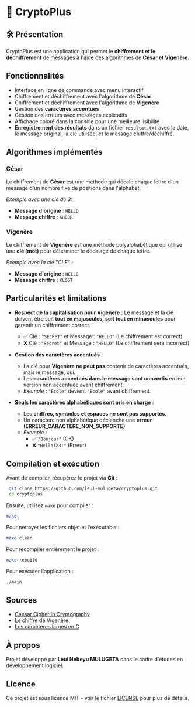 # 📌 CryptoPlus

## 🛠 Présentation
CryptoPlus est une application qui permet le **chiffrement et le déchiffrement** de messages à l'aide des algorithmes de **César et Vigenère**.

## Fonctionnalités
- Interface en ligne de commande avec menu interactif
- Chiffrement et déchiffrement avec l'algorithme de **César**
- Chiffrement et déchiffrement avec l'algorithme de **Vigenère**
- Gestion des **caractères accentués**
- Gestion des erreurs avec messages explicatifs
- Affichage coloré dans la console pour une meilleure lisibilité
- **Enregistrement des résultats** dans un fichier `resultat.txt` avec la date, le message original, la clé utilisée, et le message chiffré/déchiffré.

## Algorithmes implémentés
### César
Le chiffrement de **César** est une méthode qui décale chaque lettre d'un message d'un nombre fixe de positions dans l'alphabet.

_Exemple avec une clé de 3:_
- **Message d'origine** : `HELLO`
- **Message chiffré** : `KHOOR`

### Vigenère
Le chiffrement de **Vigenère** est une méthode polyalphabétique qui utilise une **clé (mot)** pour déterminer le décalage de chaque lettre.

_Exemple avec la clé "CLE" :_
- **Message d'origine** : `HELLO`
- **Message chiffré** : `KLOGT`

## Particularités et limitations
- **Respect de la capitalisation pour Vigenère** : Le message et la clé doivent être soit **tout en majuscules, soit tout en minuscules** pour garantir un chiffrement correct.
  - ✅ Clé : `"SECRET"` et Message : `"HELLO"` (Le chiffrement est correct)
  - ❌ Clé : `"Secret"` et Message : `"HELLO"` (Le chiffrement sera incorrect)

- **Gestion des caractères accentués** :
  - La clé pour **Vigenère** **ne peut pas** contenir de caractères accentués, mais le message, oui.
  - Les **caractères accentués dans le message sont convertis** en leur version non accentuée avant chiffrement.
  - _Exemple_ : `"École"` devient `"Ecole"` avant chiffrement.

- **Seuls les caractères alphabétiques sont pris en charge** :
  - Les **chiffres, symboles et espaces ne sont pas supportés**.
  - Un caractère non alphabétique déclenche une **erreur (ERREUR_CARACTERE_NON_SUPPORTE)**.
  - _Exemple_ :
    - ✅ `"Bonjour"` (OK)
    - ❌ `"Hello123!"` (Erreur)

## Compilation et exécution
Avant de compiler, récupérez le projet via **Git** :
```sh
 git clone https://github.com/leul-mulugeta/cryptoplus.git
 cd cryptoplus
```

Ensuite, utilisez `make` pour compiler :
```sh
make
```

Pour nettoyer les fichiers objet et l'exécutable :
```sh
make clean
```

Pour recompiler entièrement le projet :
```sh
make rebuild
```

Pour exécuter l'application :
```sh
./main
```

## Sources
- [Caesar Cipher in Cryptography](https://www.geeksforgeeks.org/caesar-cipher-in-cryptography/)
- [Le chiffre de Vigenère](https://haltode.fr/algo/chiffrement/chiffre_vigenere.html)
- [Les caractères larges en C](https://zestedesavoir.com/tutoriels/755/le-langage-c-1/notions-avancees/les-caracteres-larges/)

## À propos
Projet développé par **Leul Nebeyu MULUGETA** dans le cadre d'études en développement logiciel.

## Licence

Ce projet est sous licence MIT - voir le fichier [LICENSE](LICENSE) pour plus de détails.